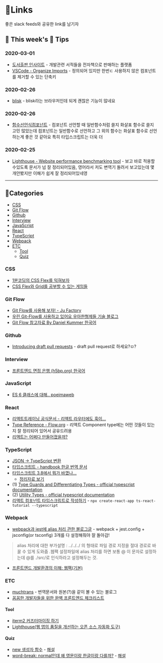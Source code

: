 # 🍯Links 
좋은 slack feeds와 공유한 link를 남기자

## 🐝 This week's 🍯 Tips

### 2020-03-01

* [도서출판 인사이트](http://ebook.insightbook.co.kr/) - 개발관련 서적들을 전자책으로 판매하는 플랫폼
* [VSCode - Organize Imports](https://github.com/imhojang/til/blob/master/vscode/organize_imports.md) - 정의되어 있지만 한번ㄷ 사용하지 않은 컴포넌트를 제거할 수 있는 단축키

### 2020-02-26
*  [blisk](https://blisk.io/) - blisk라는 브라우저인데 되게 괜찮은 기능이 많네요

### 2020-02-26
*  [함수선언식컴포넌트](https://velog.io/@velopert/create-typescript-react-component) - 컴포넌트 선언할 때 일반함수처럼 쓸지 화살표 함수로 쓸지 고민 많았는데 컴포넌트는 일반함수로 선언하고 그 외의 함수는 화살표 함수로 선언하는게 좋은 것 같아요 특히 타입스크립트는 더욱 더

### 2020-02-25
*  [Lighthouse - Website performance benchmarking tool](https://web.dev/lighthouse-performance/) - 보고 바로 적용할수있도록 문서가 넘 잘 정리되어있음, 영어라서 저도 변역기 돌려서 보고있는데 몇개안봤지만 이해가 쉽게 잘 정리되어있네영

---

## 🌲Categories
* [CSS](#CSS)
* [Git Flow](#Git-Flow)
* [Github](#Github)
* [Interview](#Interview)
* [JavaScript](#JavaScript)
* [React](#React)
* [TypeScript](#TypeScript)
* [Webpack](#Webpack)
* [ETC](#ETC)
  * [Tool](#Tool)
  * [Quiz](#Quiz)

### CSS
* [1분코딩의 CSS Flex를 익혀보자](https://studiomeal.com/archives/197)
* [CSS Flex와 Grid를 공부할 수 있는 게임들](https://studiomeal.com/archives/924)

### Git Flow
* [Git Flow를 사용해 보자! - Ju Factory](https://yujuwon.tistory.com/entry/GIT-FLOW-git-flow%EB%A5%BC-%EC%82%AC%EC%9A%A9%ED%95%B4-%EB%B3%B4%EC%9E%90)
* [우린 Git-Flow를 사용하고 있어요 우아한형제들 기술 블로그](https://woowabros.github.io/experience/2017/10/30/baemin-mobile-git-branch-strategy.html)
* [Git Flow 참고자료 By Daniel Kummer 한국어](https://danielkummer.github.io/git-flow-cheatsheet/index.ko_KR.html)

### Github
* [Introducing draft pull requests](https://github.blog/2019-02-14-introducing-draft-pull-requests/) - draft pull request로 하세요?ㅁ?

### Interview
* [프론트엔드 면접 은행 (h5bp.org) 한국어](https://h5bp.org/Front-end-Developer-Interview-Questions/translations/korean/)

### JavaScript
* [ES 6 클래스에 대해.. poeimaweb ](https://poiemaweb.com/es6-class)

### React
* [리액트트레이닝 공식문서 - 리액트 라우터에도 훅이...](https://reacttraining.com/react-router/web/api/Hooks/uselocation)
* [Type Reference - Flow.org](https://flow.org/en/docs/react/types/) - 리액트 Component type에는 어떤 것들이 있는지 잘 정리되어 있어서 공유드려용
* [리액트는 어쩌다 만들어졌을까?](https://react.vlpt.us/basic/01-concept.html)


### TypeScript
* [JSON -> TypeScript 변환](https://jvilk.com/MakeTypes/)
* [타입스크립트 - handbook 한글 번역 문서](https://typescript-kr.github.io/)
* [타입스크립트 3.8에서 뭐가 바꼈나...](https://devblogs.microsoft.com/typescript/announcing-typescript-3-8-rc/)
  * [정리자료 보기](assets/typescript3_8.md)
* (1) [Type Guards and Differentiating Types - official typescript documentation](https://www.typescriptlang.org/docs/handbook/advanced-types.html#type-guards-and-differentiating-types) 
* (2) [Utility Types - official typescript documentation](https://www.typescriptlang.org/docs/handbook/utility-types.html)
* [리액트 컴포넌트 타입스크립트로 작성하기](https://velog.io/@velopert/create-typescript-react-component) - `npx create-react-app ts-react-tutorial --typescript`

### Webpack
* [webpack과 jest에 alias 처리 관한 블로그글](https://medium.com/@justintulk/solve-module-import-aliasing-for-webpack-jest-and-vscode-74007ce4adc9) - webpack + jest.config + jsconfig(or tsconfig) 3개를 다 설정해줘야 잘 돌아감!
>  alias 처리에 대한 부가설명 
: ../../../ 의 형태로 파일 경로 지정을 절대 경로로 바꿀 수 있게 도와줌 .웹팩 설정파일에 alias 처리를 하면 보통 @ 이 문자로 설정하는데
@를 ./src/로 인식하라고 설정해두는 것.

* [프론트엔드 개발환경의 이해: 웹팩(기본)](https://jeonghwan-kim.github.io/series/2019/12/10/frontend-dev-env-webpack-basic.html)

### ETC
* [muchtrans](https://muchtrans.com/) - 번역문서와 원본(?)을 같이 볼 수 있는 블로그 
* [꼼꼼한 개발자들을 위한 완벽 프론트엔드 체크리스트](https://github.com/kesuskim/Front-End-Checklist)

#### Tool 
* [iterm2 커즈터마이징 하기](https://beomi.github.io/2017/07/07/Beautify-ZSH/)
* [Lighthouse(웹 앱의 품질을 개선하는 오픈 소스 자동화 도구)](https://developers.google.com/web/tools/lighthouse)

#### Quiz
* [new 생성자 함수](quiz/return-from-constructors.md) - [해설](quiz/return-from-constructors-solution.md)
* [word-break: normal인데 왜 영문이랑 한글이랑 다를까?](quiz/word-break.png) - [해설](https://wit.nts-corp.com/2017/07/25/4675)
